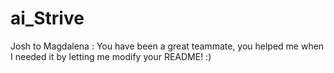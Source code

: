 # ai_Strive

Josh to Magdalena : You have been a great teammate, you helped me when I needed it by letting me modify your README! :)